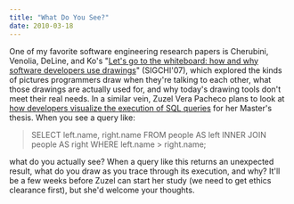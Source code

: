 ```yaml
---
title: "What Do You See?"
date: 2010-03-18
---
```

One of my favorite software engineering research papers is Cherubini, Venolia, DeLine, and Ko's "<a href="http://portal.acm.org/citation.cfm?id=1240714">Let's go to the whiteboard: how and why software developers use drawings</a>" (SIGCHI'07), which explored the kinds of pictures programmers draw when they're talking to each other, what those drawings are actually used for, and why today's drawing tools don't meet their real needs. In a similar vein, Zuzel Vera Pacheco plans to look at <a href="http://zuzelvp47uoft.wordpress.com/2010/03/17/purpose-and-background-my-research-project/">how developers visualize the execution of SQL queries</a> for her Master's thesis. When you see a query like:
<blockquote>SELECT left.name, right.name FROM people AS left INNER JOIN people AS right WHERE left.name &gt; right.name;</blockquote>
what do you actually see? When a query like this returns an unexpected result, what do you draw as you trace through its execution, and why? It'll be a few weeks before Zuzel can start her study (we need to get ethics clearance first), but she'd welcome your thoughts.
